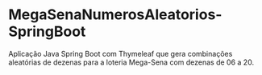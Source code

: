 # MegaSenaNumerosAleatorios-SpringBoot
Aplicação Java Spring Boot com Thymeleaf que gera combinações aleatórias de dezenas para a loteria Mega-Sena com dezenas de 06 a 20.
